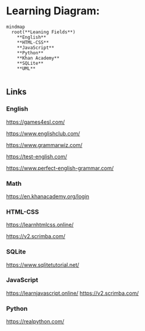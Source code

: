 # Learning Diagram:


```mermaid
mindmap
  root(**Leaning Fields**)
    **English**
    **HTML-CSS**
    **JavaScript**
    **Python**
    **Khan Academy**
    **SQLite**
    **UML**
    
```

## Links

### English

https://games4esl.com/

https://www.englishclub.com/

https://www.grammarwiz.com/

https://test-english.com/

https://www.perfect-english-grammar.com/

### Math

https://en.khanacademy.org/login

### HTML-CSS

https://learnhtmlcss.online/

https://v2.scrimba.com/

### SQLite

https://www.sqlitetutorial.net/

### JavaScript

https://learnjavascript.online/
https://v2.scrimba.com/

### Python

https://realpython.com/
